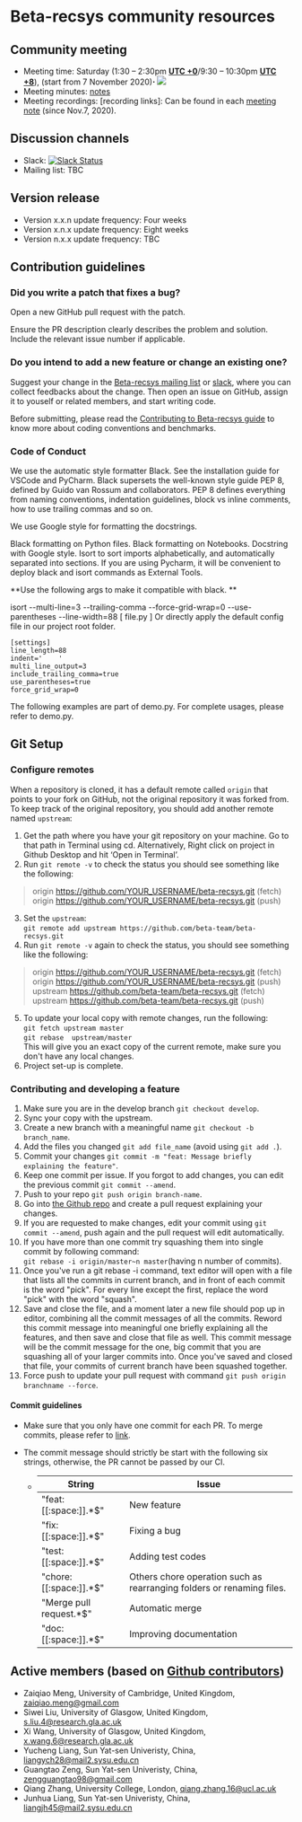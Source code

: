 # Beta-recsys community resources

## Community meeting

- Meeting time: Saturday (1:30 – 2:30pm **[UTC +0](https://24timezones.com/time-zone/utc#gref)**/9:30 – 10:30pm **[UTC +8](https://24timezones.com/time-zone/utc+8#gref)**), (start from 7 November 2020)**⋅** <a target="_blank" href="https://calendar.google.com/event?action=TEMPLATE&amp;tmeid=NHRnYWNqdThkcTltYzlpYnNrZW4xa2NkaDAgcmVjc3lzLmJldGFAbQ&amp;tmsrc=recsys.beta%40gmail.com"><img border="0" src="https://www.google.com/calendar/images/ext/gc_button1_en.gif"></a>
- Meeting minutes: [notes](https://github.com/beta-team/community/tree/master/beta_recsys/meeting%20minutes)
- Meeting recordings: [recording links]: Can be found in each [meeting note](https://github.com/beta-team/community/tree/master/beta_recsys/meeting%20minutes) (since Nov.7, 2020).

## Discussion channels

- Slack: [![Slack Status](https://img.shields.io/badge/Join-Slack-purple)](https://join.slack.com/t/beta-recsys/shared_invite/zt-iwmlfb0g-yxeyzb0U9pZfFN~A4mrKpA)
- Mailing list: TBC

## Version release

- Version x.x.n update frequency: Four weeks
- Version x.n.x update frequency: Eight weeks
- Version n.x.x update frequency: TBC

## Contribution guidelines

### Did you write a patch that fixes a bug?

Open a new GitHub pull request with the patch.

Ensure the PR description clearly describes the problem and solution. Include the relevant issue number if applicable.

### Do you intend to add a new feature or change an existing one?

Suggest your change in the [Beta-recsys mailing list](beta_recsys) or [slack](https://join.slack.com/t/beta-recsys/shared_invite/zt-iwmlfb0g-yxeyzb0U9pZfFN~A4mrKpA), where you can collect feedbacks about the change. Then open an issue on GitHub, assign it to youself or related members,  and start writing code.

Before submitting, please read the [Contributing to Beta-recsys guide](https://beta-recsys.readthedocs.io/en/latest/contribute/standardization-of-code-format-and-documentation.html) to know more about coding conventions and benchmarks.

### Code of Conduct

We use the automatic style formatter Black. See the installation guide for VSCode and PyCharm. Black supersets the well-known style guide PEP 8, defined by Guido van Rossum and collaborators. PEP 8 defines everything from naming conventions, indentation guidelines, block vs inline comments, how to use trailing commas and so on.

We use Google style for formatting the docstrings.

Black formatting on Python files.
Black formatting on Notebooks.
Docstring with Google style.
Isort to sort imports alphabetically, and automatically separated into sections.
If you are using Pycharm, it will be convenient to deploy black and isort commands as External Tools.

**Use the following args to make it compatible with black. **

isort --multi-line=3 --trailing-comma --force-grid-wrap=0 --use-parentheses --line-width=88 [ file.py ]
Or directly apply the default config file in our project root folder.

```shell
[settings]
line_length=88
indent='    '
multi_line_output=3
include_trailing_comma=true
use_parentheses=true
force_grid_wrap=0
```

The following examples are part of demo.py. For complete usages, please refer to demo.py.

## Git Setup

### Configure remotes

When a repository is cloned, it has a default remote called `origin` that points to your fork on GitHub, not the original repository it was forked from. To keep track of the original repository, you should add another remote named `upstream`:<br />

1. Get the path where you have your git repository on your machine. Go to that path in Terminal using cd. Alternatively, Right click on project in Github Desktop and hit ‘Open in Terminal’.<br />
2. Run `git remote -v`  to check the status you should see something like the following:<br />

> origin    https://github.com/YOUR_USERNAME/beta-recsys.git (fetch)<br />
> origin    https://github.com/YOUR_USERNAME/beta-recsys.git (push)<br />

3. Set the `upstream`:<br />
   `git remote add upstream https://github.com/beta-team/beta-recsys.git`<br />
4. Run `git remote -v`  again to check the status, you should see something like the following:<br />

> origin    https://github.com/YOUR_USERNAME/beta-recsys.git (fetch)<br />
> origin    https://github.com/YOUR_USERNAME/beta-recsys.git (push)<br />
> upstream https://github.com/beta-team/beta-recsys.git  (fetch)<br />
> upstream  https://github.com/beta-team/beta-recsys.git (push)<br />

5. To update your local copy with remote changes, run the following:<br />
   `git fetch upstream master`<br />
    `git rebase  upstream/master`<br />
   This will give you an exact copy of the current remote, make sure you don't have any local changes.<br />
6. Project set-up is complete.


### Contributing and developing a feature

1. Make sure you are in the develop branch `git checkout develop`.<br />
2. Sync your copy with the upstream.<br />
3. Create a new branch with a meaningful name `git checkout -b branch_name`.<br />
4. Add the files you changed `git add file_name` (avoid using `git add .`).<br />
5. Commit your changes `git commit -m "feat: Message briefly explaining the feature"`.<br />
6. Keep one commit per issue. If you forgot to add changes, you can edit the previous commit `git commit --amend`.<br />
7. Push to your repo `git push origin branch-name`.<br />
8. Go into [the Github repo](https://github.com/beta-team/beta-recsys.git) and create a pull request explaining your changes.<br />
9. If you are requested to make changes, edit your commit using `git commit --amend`, push again and the pull request will edit automatically.<br />
10. If you have more than one commit try squashing them into single commit by following command:<br />
     `git rebase -i origin/master~n master`(having n number of commits).<br />
11. Once you've run a git rebase -i command, text editor will open with a file that lists all the commits in current branch, and in front of each commit is the word "pick". For every line except the first, replace the word "pick" with the word "squash".<br />
12. Save and close the file, and a moment later a new file should pop up in  editor, combining all the commit messages of all the commits. Reword this commit message into meaningful one briefly explaining all the features, and then save and close that file as well. This commit message will be the commit message for the one, big commit that you are squashing all of your larger commits into. Once you've saved and closed that file, your commits of current branch have been squashed together.<br />
13. Force push to update your pull request with command `git push origin branchname --force`.<br/>


#### Commit guidelines

- Make sure that you only have one commit for each PR. To merge commits, please refer to [link](https://stackoverflow.com/questions/5189560/squash-my-last-x-commits-together-using-git).

- The commit message should strictly be start with the following six strings, otherwise, the PR cannot be passed by our CI.

  - | String                  | Issue                                                        |
    | ----------------------- | ------------------------------------------------------------ |
    | "feat:[[:space:]].*$"   | New feature                                                  |
    | "fix:[[:space:]].*$"    | Fixing a bug                                                 |
    | "test:[[:space:]].*$"   | Adding test codes                                            |
    | "chore:[[:space:]].*$"  | Others  chore operation such as rearranging folders or renaming files. |
    | "Merge pull request.*$" | Automatic merge                                              |
    | "doc:[[:space:]].*$"    | Improving documentation                                      |

## Active members (based on [Github contributors](https://github.com/beta-team/beta-recsys/graphs/contributors))

- Zaiqiao Meng, University of Cambridge, United Kingdom, zaiqiao.meng@gmail.com
- Siwei Liu, University of Glasgow, United Kingdom, s.liu.4@research.gla.ac.uk
- Xi Wang, University of Glasgow, United Kingdom, x.wang.6@research.gla.ac.uk
- Yucheng Liang, Sun Yat-sen Univeristy, China, liangych28@mail2.sysu.edu.cn
- Guangtao Zeng, Sun Yat-sen Univeristy, China, zengguangtao98@gmail.com
- Qiang Zhang, University College, London, qiang.zhang.16@ucl.ac.uk
- Junhua Liang, Sun Yat-sen Univeristy, China, liangjh45@mail2.sysu.edu.cn


